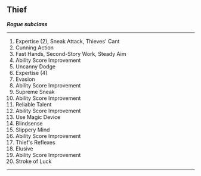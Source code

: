 ﻿## Thief

***Rogue subclass***

___
1. Expertise (2), Sneak Attack, Thieves' Cant
2. Cunning Action
3. Fast Hands, Second-Story Work, Steady Aim
4. Ability Score Improvement
5. Uncanny Dodge
6. Expertise (4)
7. Evasion
8. Ability Score Improvement
9. Supreme Sneak
10. Ability Score Improvement
11. Reliable Talent
12. Ability Score Improvement
13. Use Magic Device
14. Blindsense
15. Slippery Mind
16. Ability Score Improvement
17. Thief's Reflexes
18. Elusive
19. Ability Score Improvement
20. Stroke of Luck

---
